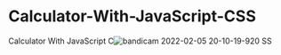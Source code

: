 # Calculator-With-JavaScript-CSS
Calculator With JavaScript  C![bandicam 2022-02-05 20-10-19-920](https://user-images.githubusercontent.com/99032381/152646400-b3349501-fa5a-4e89-8c93-0480c12620a2.jpg)
SS
